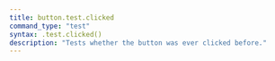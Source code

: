 ```yaml
---
title: button.test.clicked
command_type: "test"
syntax: .test.clicked()
description: "Tests whether the button was ever clicked before."
---
```


<!--more-->
